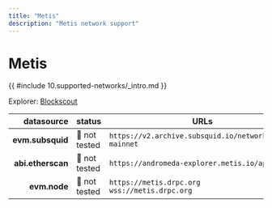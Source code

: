 ```yaml
---
title: "Metis"
description: "Metis network support"
---
```


<!-- markdownlint-disable single-h1 heading-increment no-inline-html -->

# Metis

{{ #include 10.supported-networks/_intro.md }}

Explorer: [Blockscout](https://andromeda-explorer.metis.io/)

|        datasource | status        | URLs                                                   |
| -----------------:|:------------- | -------------------------------------------------------|
|  **evm.subsquid** | 🤔 not tested | `https://v2.archive.subsquid.io/network/metis-mainnet` |
| **abi.etherscan** | 🤔 not tested | `https://andromeda-explorer.metis.io/api`              |
|      **evm.node** | 🤔 not tested | `https://metis.drpc.org` <br> `wss://metis.drpc.org`   |
